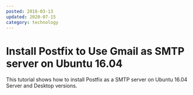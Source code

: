 ```yaml
---
posted: 2018-03-13
updated: 2020-07-15
category: technology
---
```

# Install Postfix to Use Gmail as SMTP server on Ubuntu 16.04 

This tutorial shows how to install Postfix as a SMTP server on Ubuntu 16.04 Server and Desktop versions.



